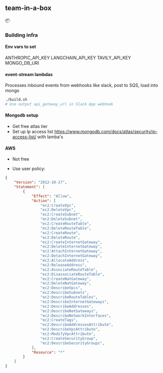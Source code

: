 ## team-in-a-box
📦

### Building infra


#### Env vars to set
ANTHROPIC_API_KEY
LANGCHAIN_API_KEY
TAVILY_API_KEY
MONGO_DB_URI

#### event-stream lambdas
Processes inbound events from webhooks like slack, post to SQS, load into mongo

```sh
./build.sh
# Use output api_gateway_url in Slack App webhook
```

#### Mongodb setup
- Get free atlas tier
- Set up Ip access list https://www.mongodb.com/docs/atlas/security/ip-access-list/ with lamba's 

#### AWS
- Not free

- Use user policy:
```json
{
    "Version": "2012-10-17",
    "Statement": [
        {
            "Effect": "Allow",
            "Action": [
                "ec2:CreateVpc",
                "ec2:DeleteVpc",
                "ec2:CreateSubnet",
                "ec2:DeleteSubnet",
                "ec2:CreateRouteTable",
                "ec2:DeleteRouteTable",
                "ec2:CreateRoute",
                "ec2:DeleteRoute",
                "ec2:CreateInternetGateway",
                "ec2:DeleteInternetGateway",
                "ec2:AttachInternetGateway",
                "ec2:DetachInternetGateway",
                "ec2:AllocateAddress",
                "ec2:ReleaseAddress",
                "ec2:AssociateRouteTable",
                "ec2:DisassociateRouteTable",
                "ec2:CreateNatGateway",
                "ec2:DeleteNatGateway",
                "ec2:DescribeVpcs",
                "ec2:DescribeSubnets",
                "ec2:DescribeRouteTables",
                "ec2:DescribeInternetGateways",
                "ec2:DescribeAddresses",
                "ec2:DescribeNatGateways",
                "ec2:DescribeNetworkInterfaces",
                "ec2:CreateTags",
                "ec2:DescribeAddressesAttribute",
                "ec2:DescribeVpcAttribute",
                "ec2:ModifyVpcAttribute",
                "ec2:CreateSecurityGroup",
                "ec2:DescribeSecurityGroups",
            ],
            "Resource": "*"
        }
    ]
}
```